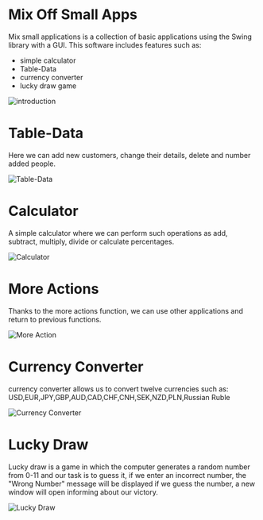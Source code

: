 
# Mix Off Small Apps
Mix small applications is a collection of basic applications using the Swing library with a GUI. This software includes features such as:

* simple calculator
* Table-Data
* currency converter 
* lucky draw game

 ![introduction](https://user-images.githubusercontent.com/130557912/234842197-acb4361b-df9e-44cc-9236-941615228192.PNG)

# Table-Data
Here we can add new customers, change their details, delete and number added people.

![Table-Data](https://user-images.githubusercontent.com/130557912/234858611-80e0e853-bf62-4ba6-90fa-74baa7a0512e.PNG)

# Calculator
A simple calculator where we can perform such operations as add, subtract, multiply, divide or calculate percentages.

![Calculator](https://user-images.githubusercontent.com/130557912/234859013-29bb4254-d169-4f3d-a981-2c010c5f1fb7.PNG)

# More Actions
Thanks to the more actions function, we can use other applications and return to previous functions.

![More Action](https://user-images.githubusercontent.com/130557912/234859845-984550b5-3729-41ad-a920-765996b7863c.PNG)


# Currency Converter

currency converter allows us to convert twelve currencies such as:
USD,EUR,JPY,GBP,AUD,CAD,CHF,CNH,SEK,NZD,PLN,Russian Ruble

![Currency Converter](https://user-images.githubusercontent.com/130557912/234860444-30f39771-ccaa-4298-a23e-c55c44c32e54.PNG)

# Lucky Draw

Lucky draw is a game in which the computer generates a random number from 0-11 and our task is to guess it, if we enter an incorrect number, the "Wrong Number" message will be displayed if we guess the number, a new window will open informing about our victory.

![Lucky Draw](https://user-images.githubusercontent.com/130557912/234861322-9e06cd04-ba1f-44ee-a5f4-f5acf0b2aea2.PNG)



